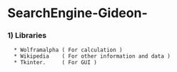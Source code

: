 # SearchEngine-Gideon-

### 1)  Libraries
      * Wolframalpha ( For calculation )
      * Wikipedia    ( For other information and data )
      * Tkinter.     ( For GUI )
